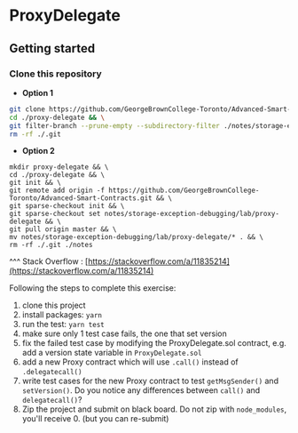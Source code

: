 # ProxyDelegate
## Getting started

### Clone this repository
* **Option 1**
```bash
git clone https://github.com/GeorgeBrownCollege-Toronto/Advanced-Smart-Contracts.git ./proxy-delegate && \
cd ./proxy-delegate && \
git filter-branch --prune-empty --subdirectory-filter ./notes/storage-exception-debugging/lab/proxy-delegate HEAD && \ 
rm -rf ./.git
```
* **Option 2**
```
mkdir proxy-delegate && \
cd ./proxy-delegate && \ 
git init && \ 
git remote add origin -f https://github.com/GeorgeBrownCollege-Toronto/Advanced-Smart-Contracts.git && \
git sparse-checkout init && \
git sparse-checkout set notes/storage-exception-debugging/lab/proxy-delegate && \
git pull origin master && \ 
mv notes/storage-exception-debugging/lab/proxy-delegate/* . && \
rm -rf ./.git ./notes
```
^^^ Stack Overflow : [https://stackoverflow.com/a/11835214](https://stackoverflow.com/a/11835214)

Following the steps to complete this exercise:
1. clone this project
2. install packages: ```yarn```
3. run the test: ```yarn test```
4. make sure only 1 test case fails, the one that set version
5. fix the failed test case by modifying the ProxyDelegate.sol contract, e.g. add a version state variable in `ProxyDelegate.sol`
6. add a new Proxy contract which will use `.call()` instead of `.delegatecall()`
7. write test cases for the new Proxy contract to test `getMsgSender()` and `setVersion()`. Do you notice any differences between `call()` and `delegatecall()`?
8. Zip the project and submit on black board. Do not zip with `node_modules`, you'll receive 0. (but you can re-submit)
